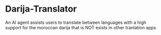 # Darija-Translator
An AI agent assists users to translate between languages with a high support for the moroccan darija that is NOT exists in other tranlation apps
